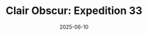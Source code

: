 ---
date: 2025-06-10
resources:
- src: Clair Obscur_ Expedition 33 05_05_2025 12_33_34 pm.png
  title: ''
- src: Clair Obscur_ Expedition 33 05_05_2025 4_24_30 pm.png
  title: ''
- src: Clair Obscur_ Expedition 33 05_05_2025 4_24_46 pm.png
  title: ''
- src: Clair Obscur_ Expedition 33 06_05_2025 1_32_58 pm.png
  title: ''
- src: Clair Obscur_ Expedition 33 07_05_2025 12_26_23 am.png
  title: ''
- src: Clair Obscur_ Expedition 33 07_06_2025 3_31_09 pm.png
  title: ''
- src: Clair Obscur_ Expedition 33 09_06_2025 3_34_50 pm.png
  title: ''
- src: Clair Obscur_ Expedition 33 10_06_2025 4_18_27 pm.png
  title: ''
- src: Clair Obscur_ Expedition 33 13_05_2025 8_10_58 pm.png
  title: ''
- src: Clair Obscur_ Expedition 33 16_05_2025 1_08_24 pm.png
  title: ''
- src: Clair Obscur_ Expedition 33 19_05_2025 8_49_22 pm.png
  title: ''
- src: Clair Obscur_ Expedition 33 19_05_2025 9_01_36 pm.png
  title: ''
- src: Clair Obscur_ Expedition 33 21_05_2025 1_26_51 pm.png
  title: ''
tags:
- gaming
- pcgamepass
title: 'Clair Obscur: Expedition 33'
---